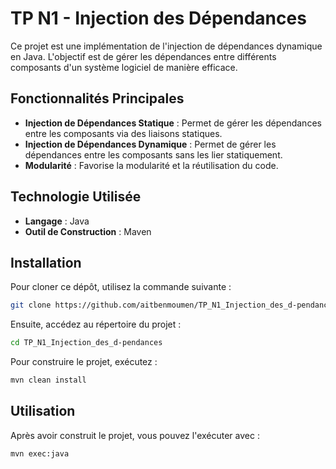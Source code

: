 # TP N1 - Injection des Dépendances

Ce projet est une implémentation de l'injection de dépendances dynamique en Java. L'objectif est de gérer les dépendances entre différents composants d'un système logiciel de manière efficace.

## Fonctionnalités Principales
- **Injection de Dépendances Statique** : Permet de gérer les dépendances entre les composants via des liaisons statiques.
- **Injection de Dépendances Dynamique** : Permet de gérer les dépendances entre les composants sans les lier statiquement.
- **Modularité** : Favorise la modularité et la réutilisation du code.

## Technologie Utilisée

- **Langage** : Java
- **Outil de Construction** : Maven

## Installation

Pour cloner ce dépôt, utilisez la commande suivante :

```bash
git clone https://github.com/aitbenmoumen/TP_N1_Injection_des_d-pendances.git
```

Ensuite, accédez au répertoire du projet :

```bash
cd TP_N1_Injection_des_d-pendances
```

Pour construire le projet, exécutez :

```bash
mvn clean install
```

## Utilisation

Après avoir construit le projet, vous pouvez l'exécuter avec :

```bash
mvn exec:java
```